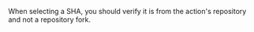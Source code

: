 When selecting a SHA, you should verify it is from the action's repository and not a repository fork.
